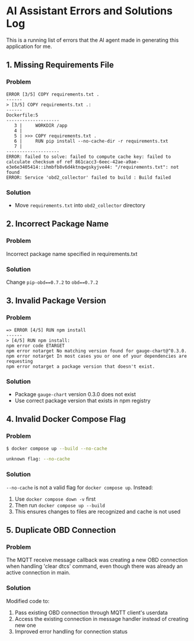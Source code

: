 # AI Assistant Errors and Solutions Log

This is a running list of errors that the AI agent made in generating this application for me.

## 1. Missing Requirements File
### Problem
```
ERROR [3/5] COPY requirements.txt .
------
> [3/5] COPY requirements.txt .:
------
Dockerfile:5
--------------------
   3 |     WORKDIR /app
   4 |
   5 | >>> COPY requirements.txt .
   6 |     RUN pip install --no-cache-dir -r requirements.txt
   7 |
--------------------
ERROR: failed to solve: failed to compute cache key: failed to calculate checksum of ref 861cacc3-6eec-42ae-a9ae-e3e6e3405414::ihmbfb8v6d4ktnqwgskyjve44: "/requirements.txt": not found
ERROR: Service 'obd2_collector' failed to build : Build failed
```
### Solution
- Move `requirements.txt` into `obd2_collector` directory

## 2. Incorrect Package Name
### Problem
Incorrect package name specified in requirements.txt
### Solution
Change `pip-obd==0.7.2` to `obd==0.7.2`

## 3. Invalid Package Version
### Problem
```
=> ERROR [4/5] RUN npm install
------
> [4/5] RUN npm install:
npm error code ETARGET
npm error notarget No matching version found for gauge-chart@^0.3.0.
npm error notarget In most cases you or one of your dependencies are requesting
npm error notarget a package version that doesn't exist.
```
### Solution
- Package `gauge-chart` version 0.3.0 does not exist
- Use correct package version that exists in npm registry

## 4. Invalid Docker Compose Flag
### Problem
```bash
$ docker compose up --build --no-cache

unknown flag: --no-cache
```
### Solution
`--no-cache` is not a valid flag for `docker compose up`. Instead:
1. Use `docker compose down -v` first
2. Then run `docker compose up --build`
3. This ensures changes to files are recognized and cache is not used

## 5. Duplicate OBD Connection
### Problem
The MQTT receive message callback was creating a new OBD connection when handling 'clear dtcs' command, even though there was already an active connection in main.

### Solution
Modified code to:
1. Pass existing OBD connection through MQTT client's userdata
2. Access the existing connection in message handler instead of creating new one
3. Improved error handling for connection status


